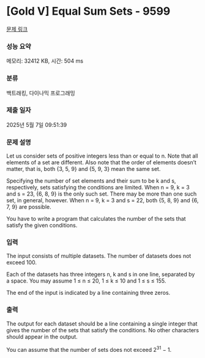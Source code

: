 # [Gold V] Equal Sum Sets - 9599 

[문제 링크](https://www.acmicpc.net/problem/9599) 

### 성능 요약

메모리: 32412 KB, 시간: 504 ms

### 분류

백트래킹, 다이나믹 프로그래밍

### 제출 일자

2025년 5월 7일 09:51:39

### 문제 설명

<p>Let us consider sets of positive integers less than or equal to n. Note that all elements of a set are different. Also note that the order of elements doesn’t matter, that is, both {3, 5, 9} and {5, 9, 3} mean the same set.</p>

<p>Specifying the number of set elements and their sum to be k and s, respectively, sets satisfying the conditions are limited. When n = 9, k = 3 and s = 23, {6, 8, 9} is the only such set. There may be more than one such set, in general, however. When n = 9, k = 3 and s = 22, both {5, 8, 9} and {6, 7, 9} are possible.</p>

<p>You have to write a program that calculates the number of the sets that satisfy the given conditions.</p>

### 입력 

 <p>The input consists of multiple datasets. The number of datasets does not exceed 100.</p>

<p>Each of the datasets has three integers n, k and s in one line, separated by a space. You may assume 1 ≤ n ≤ 20, 1 ≤ k ≤ 10 and 1 ≤ s ≤ 155.</p>

<p>The end of the input is indicated by a line containing three zeros.</p>

### 출력 

 <p>The output for each dataset should be a line containing a single integer that gives the number of the sets that satisfy the conditions. No other characters should appear in the output.</p>

<p>You can assume that the number of sets does not exceed 2<sup>31</sup> − 1.</p>

